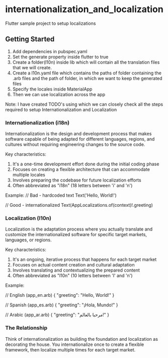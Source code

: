 # internationalization_and_localization

Flutter sample project to setup localizations

## Getting Started

1. Add dependencies in pubspec.yaml
2. Set the generate property inside flutter to true
3. Create a folder(l10n) inside lib which will contain all the translation files that we will create.
4. Create a l10n.yaml file which contains the paths of folder containing the .arb files and the path of folder, in which we want to keep the generated files
5. Specify the locales inside MaterialApp
6. Then we can use localization across the app

Note: I have created TODO's using which we can closely check all the steps required to setup Internationalization and Localization 

### Internationalization (i18n)
Internationalization is the design and development process that makes software capable of being adapted for different languages, regions, and cultures without requiring engineering changes to the source code.

Key characteristics:

1. It's a one-time development effort done during the initial coding phase
2. Focuses on creating a flexible architecture that can accommodate multiple locales
3. Involves preparing the codebase for future localization efforts
4. Often abbreviated as "i18n" (18 letters between 'i' and 'n')

Example:
// Bad - hardcoded text
Text('Hello, World!')

// Good - internationalized
Text(AppLocalizations.of(context)!.greeting)

### Localization (l10n)
Localization is the adaptation process where you actually translate and customize the internationalized software for specific target markets, languages, or regions.

Key characteristics:

1. It's an ongoing, iterative process that happens for each target market
2. Focuses on actual content creation and cultural adaptation
3. Involves translating and contextualizing the prepared content
4. Often abbreviated as "l10n" (10 letters between 'l' and 'n')

Example: 

// English (app_en.arb)
{
  "greeting": "Hello, World!"
}

// Spanish (app_es.arb)
{
  "greeting": "¡Hola, Mundo!"
}

// Arabic (app_ar.arb)
{
  "greeting": "مرحبا بالعالم!"
}

### The Relationship
Think of internationalization as building the foundation and localization as decorating the house. You internationalize once to create a flexible framework, then localize multiple times for each target market.